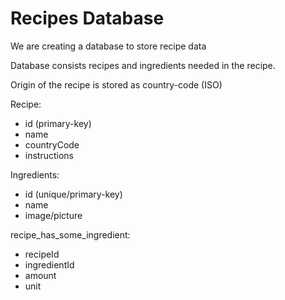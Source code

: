 # Recipes Database

We are creating a database to store recipe data

Database consists recipes and ingredients needed in the recipe.

Origin of the recipe is stored as country-code (ISO)

Recipe:

- id (primary-key)
- name
- countryCode
- instructions

Ingredients:

- id (unique/primary-key)
- name
- image/picture

recipe_has_some_ingredient:

- recipeId
- ingredientId
- amount
- unit
